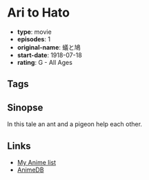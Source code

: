 # Ari to Hato

-   **type**: movie
-   **episodes**: 1
-   **original-name**: 蟻と鳩
-   **start-date**: 1918-07-18
-   **rating**: G - All Ages

## Tags

## Sinopse

In this tale an ant and a pigeon help each other.

## Links

-   [My Anime list](https://myanimelist.net/anime/21761/Ari_to_Hato)
-   [AnimeDB](http://anidb.info/perl-bin/animedb.pl?show=anime&aid=6928)
